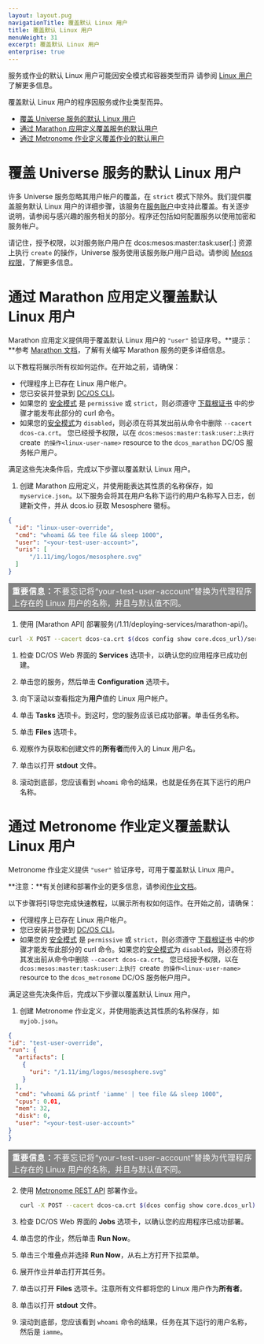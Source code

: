 ```yaml
---
layout: layout.pug
navigationTitle: 覆盖默认 Linux 用户
title: 覆盖默认 Linux 用户
menuWeight: 31
excerpt: 覆盖默认 Linux 用户 
enterprise: true
---
```

<!-- The source repository for this topic is https://github.com/dcos/dcos-docs-site -->

服务或作业的默认 Linux 用户可能因安全模式和容器类型而异 请参阅 [Linux 用户](/1.11/security/ent/#linux-users) 了解更多信息。

覆盖默认 Linux 用户的程序因服务或作业类型而异。

- [覆盖 Universe 服务的默认 Linux 用户](#universe)
- [通过 Marathon 应用定义覆盖服务的默认用户](#marathon-app-def)
- [通过 Metronome 作业定义覆盖作业的默认用户](#metronome-job-def)

# <a name="universe"></a>覆盖 Universe 服务的默认 Linux 用户

许多 Universe 服务忽略其用户帐户的覆盖，在 `strict` 模式下除外。我们提供覆盖服务默认 Linux 用户的详细步骤，该服务在[服务账户](/1.11/security/ent/service-auth/)中支持此覆盖。有关逐步说明，请参阅与感兴趣的服务相关的部分。程序还包括如何配置服务以使用加密和服务帐户。

请记住，授予权限，以对服务账户用户在 dcos:mesos:master:task:user[:<linux-user-name>] 资源上执行 `create` 的操作，<linux-user-name>Universe 服务使用该服务账户用户启动。请参阅 [Mesos 权限](https://docs.mesosphere.com/1.11/security/ent/perms-reference/#mesos-permissions)，了解更多信息。

# <a name="marathon-app-def"></a>通过 Marathon 应用定义覆盖默认 Linux 用户

Marathon 应用定义提供用于覆盖默认 Linux 用户的 `"user"` 验证序号。**提示：**参考 [Marathon 文档](/1.11/deploying-services/creating-services/)，了解有关编写 Marathon 服务的更多详细信息。

以下教程将展示所有权如何运作。在开始之前，请确保：

- 代理程序上已存在 Linux 用户帐户。
- 您已安装并登录到 [DC/OS CLI](/1.11/cli/)。
- 如果您的 [安全模式](/1.11/security/ent/#security-modes) 是 `permissive` 或 `strict`，则必须遵守 [下载根证书](/1.11/security/ent/tls-ssl/get-cert/) 中的步骤才能发布此部分的 curl 命令。
- 如果您的[安全模式](/1.11/security/ent/#security-modes)为 `disabled`，则必须在将其发出前从命令中删除 `--cacert dcos-ca.crt`。
您已经授予权限，以在 `dcos:mesos:master:task:user:上执行 `create` 的操作<linux-user-name>` resource to the `dcos_marathon` DC/OS 服务帐户用户。

满足这些先决条件后，完成以下步骤以覆盖默认 Linux 用户。

1. 创建 Marathon 应用定义，并使用能表达其性质的名称保存，如 `myservice.json`。以下服务会将其在用户名称下运行的用户名称写入日志，创建新文件，并从 dcos.io 获取 Mesosphere 徽标。

  ```json
  {
    "id": "linux-user-override",
    "cmd": "whoami && tee file && sleep 1000",
    "user": "<your-test-user-account>",
    "uris": [
        "/1.11/img/logos/mesosphere.svg"
    ]
  }
  ```
<table class=“table” bgcolor=#858585>
<tr> 
  <td align=justify style=color:white><strong>重要信息：</strong>不要忘记将“your-test-user-account”替换为代理程序上存在的 Linux 用户的名称，并且与默认值不同。</td> 
</tr> 
</table>

1. 使用 [Marathon API] 部署服务(/1.11/deploying-services/marathon-api/)。

  ```bash
curl -X POST --cacert dcos-ca.crt $(dcos config show core.dcos_url)/service/marathon/v2/apps -d @myservice.json -H "Content-type: application/json" -H "Authorization: token=$(dcos config show core.dcos_acs_token)"
  ```


1. 检查 DC/OS Web 界面的 **Services** 选项卡，以确认您的应用程序已成功创建。

1. 单击您的服务，然后单击 **Configuration** 选项卡。

1. 向下滚动以查看指定为**用户**值的 Linux 用户帐户。

1. 单击 **Tasks** 选项卡。到这时，您的服务应该已成功部署。单击任务名称。

1. 单击 **Files** 选项卡。

1. 观察作为获取和创建文件的**所有者**而传入的 Linux 用户名。

1. 单击以打开 **stdout** 文件。

1. 滚动到底部，您应该看到 `whoami` 命令的结果，也就是任务在其下运行的用户名称。

# <a name="metronome-job-def"></a>通过 Metronome 作业定义覆盖默认 Linux 用户

Metronome 作业定义提供 `"user"` 验证序号，可用于覆盖默认 Linux 用户。

**注意：**有关创建和部署作业的更多信息，请参阅[作业文档](/1.11/deploying-jobs/quickstart/)。

以下步骤将引导您完成快速教程，以展示所有权如何运作。在开始之前，请确保：

- 代理程序上已存在 Linux 用户帐户。
- 您已安装并登录到 [DC/OS CLI](/1.11/cli/)。
- 如果您的 [安全模式](/1.11/security/ent/#security-modes) 是 `permissive` 或 `strict`，则必须遵守 [下载根证书](/1.11/security/ent/tls-ssl/get-cert/) 中的步骤才能发布此部分的 curl 命令。如果您的[安全模式](/1.11/security/ent/#security-modes)为 `disabled`，则必须在将其发出前从命令中删除 `--cacert dcos-ca.crt`。
您已经授予权限，以在 `dcos:mesos:master:task:user:上执行 `create` 的操作<linux-user-name>` resource to the `dcos_metronome` DC/OS 服务帐户用户。

满足这些先决条件后，完成以下步骤以覆盖默认 Linux 用户。


1. 创建 Metronome 作业定义，并使用能表达其性质的名称保存，如 `myjob.json`。

  ```json
{
  "id": "test-user-override",
  "run": {
    "artifacts": [
      {
        "uri": "/1.11/img/logos/mesosphere.svg"
      }
    ],
    "cmd": "whoami && printf 'iamme' | tee file && sleep 1000",
    "cpus": 0.01,
    "mem": 32,
    "disk": 0,
    "user": "<your-test-user-account>"
  }
}
  ```
  <table class=“table” bgcolor=#858585>
    <tr> 
    <td align=justify style=color:white><strong>重要信息：</strong>不要忘记将“your-test-user-account”替换为代理程序上存在的 Linux 用户的名称，并且与默认值不同。</td> 
    </tr> 
  </table>

2. 使用 [Metronome REST API](https://dcos.github.io/metronome/docs/generated/api.html) 部署作业。

   ```bash
   curl -X POST --cacert dcos-ca.crt $(dcos config show core.dcos_url)/service/metronome/v1/jobs -d @myjob.json -H "Content-type: application/json" -H "Authorization: token=$(dcos config show core.dcos_acs_token)"
   ```

1. 检查 DC/OS Web 界面的 **Jobs** 选项卡，以确认您的应用程序已成功部署。

1. 单击您的作业，然后单击 **Run Now**。

1. 单击三个堆叠点并选择 **Run Now**，从右上方打开下拉菜单。

1. 展开作业并单击打开其任务。

1. 单击以打开 **Files** 选项卡。注意所有文件都将您的 Linux 用户作为**所有者**。

1. 单击以打开 **stdout** 文件。

1. 滚动到底部，您应该看到 `whoami` 命令的结果，任务在其下运行的用户名称，然后是 `iamme`。
